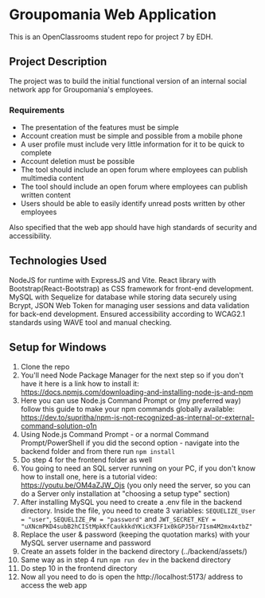 # Groupomania Web Application

This is an OpenClassrooms student repo for project 7 by EDH.

## Project Description

The project was to build the initial functional version of an internal social network app for Groupomania's employees.

### Requirements

- The presentation of the features must be simple
- Account creation must be simple and possible from a mobile phone
- A user profile must include very little information for it to be quick to complete
- Account deletion must be possible
- The tool should include an open forum where employees can publish multimedia content
- The tool should include an open forum where employees can publish written content
- Users should be able to easily identify unread posts written by other employees

Also specified that the web app should have high standards of security and accessibility.

## Technologies Used

NodeJS for runtime with ExpressJS and Vite. React library with Bootstrap(React-Bootstrap) as CSS framework for front-end development.
MySQL with Sequelize for database while storing data securely using Bcrypt, JSON Web Token for managing user sessions and data validation for back-end development.
Ensured accessibility according to WCAG2.1 standards using WAVE tool and manual checking.

## Setup for Windows

1. Clone the repo
2. You'll need Node Package Manager for the next step so if you don't have it here is a link how to install it: https://docs.npmjs.com/downloading-and-installing-node-js-and-npm
3. Here you can use Node.js Command Prompt or (my preferred way) follow this guide to make your npm commands globally available: https://dev.to/supritha/npm-is-not-recognized-as-internal-or-external-command-solution-o1n
4. Using Node.js Command Prompt - or a normal Command Prompt/PowerShell if you did the second option -  navigate into the backend folder and from there run `npm install`
5. Do step 4 for the frontend folder as well
6. You going to need an SQL server running on your PC, if you don't know how to install one, here is a tutorial video: https://youtu.be/OM4aZJW_Ojs (you only need the server, so you can do a Server only installation at "choosing a setup type" section)
7. After installing MySQL you need to create a .env file in the backend directory. Inside the file, you need to create 3 variables: `SEQUELIZE_User = "user"`, `SEQUELIZE_PW = "password"` and `JWT_SECRET_KEY = "uXNcmPKD4subB2hCIStMpkKfCaukkkdYKicK3FF1x0kGPJ5br7Ism4M2mx4xtbZ"`
8. Replace the user & password (keeping the quotation marks) with your MySQL server username and password
9. Create an assets folder in the backend directory (../backend/assets/)
10. Same way as in step 4 run `npm run dev` in the backend directory
11. Do step 10 in the frontend directory
12. Now all you need to do is open the http://localhost:5173/ address to access the web app
